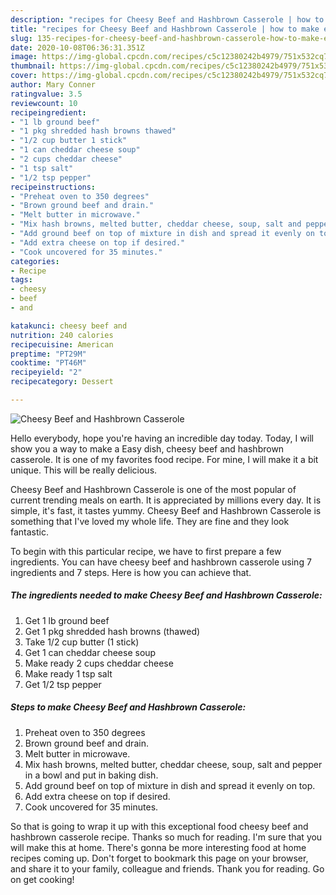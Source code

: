 ```yaml
---
description: "recipes for Cheesy Beef and Hashbrown Casserole | how to make easy Cheesy Beef and Hashbrown Casserole"
title: "recipes for Cheesy Beef and Hashbrown Casserole | how to make easy Cheesy Beef and Hashbrown Casserole"
slug: 135-recipes-for-cheesy-beef-and-hashbrown-casserole-how-to-make-easy-cheesy-beef-and-hashbrown-casserole
date: 2020-10-08T06:36:31.351Z
image: https://img-global.cpcdn.com/recipes/c5c12380242b4979/751x532cq70/cheesy-beef-and-hashbrown-casserole-recipe-main-photo.jpg
thumbnail: https://img-global.cpcdn.com/recipes/c5c12380242b4979/751x532cq70/cheesy-beef-and-hashbrown-casserole-recipe-main-photo.jpg
cover: https://img-global.cpcdn.com/recipes/c5c12380242b4979/751x532cq70/cheesy-beef-and-hashbrown-casserole-recipe-main-photo.jpg
author: Mary Conner
ratingvalue: 3.5
reviewcount: 10
recipeingredient:
- "1 lb ground beef"
- "1 pkg shredded hash browns thawed"
- "1/2 cup butter 1 stick"
- "1 can cheddar cheese soup"
- "2 cups cheddar cheese"
- "1 tsp salt"
- "1/2 tsp pepper"
recipeinstructions:
- "Preheat oven to 350 degrees"
- "Brown ground beef and drain."
- "Melt butter in microwave."
- "Mix hash browns, melted butter, cheddar cheese, soup, salt and pepper in a bowl and put in baking dish."
- "Add ground beef on top of mixture in dish and spread it evenly on top."
- "Add extra cheese on top if desired."
- "Cook uncovered for 35 minutes."
categories:
- Recipe
tags:
- cheesy
- beef
- and

katakunci: cheesy beef and 
nutrition: 240 calories
recipecuisine: American
preptime: "PT29M"
cooktime: "PT46M"
recipeyield: "2"
recipecategory: Dessert

---
```



![Cheesy Beef and Hashbrown Casserole](https://img-global.cpcdn.com/recipes/c5c12380242b4979/751x532cq70/cheesy-beef-and-hashbrown-casserole-recipe-main-photo.jpg)

Hello everybody, hope you're having an incredible day today. Today, I will show you a way to make a Easy dish, cheesy beef and hashbrown casserole. It is one of my favorites food recipe. For mine, I will make it a bit unique. This will be really delicious.



Cheesy Beef and Hashbrown Casserole is one of the most popular of current trending meals on earth. It is appreciated by millions every day. It is simple, it's fast, it tastes yummy. Cheesy Beef and Hashbrown Casserole is something that I've loved my whole life. They are fine and they look fantastic.


To begin with this particular recipe, we have to first prepare a few ingredients. You can have cheesy beef and hashbrown casserole using 7 ingredients and 7 steps. Here is how you can achieve that.

<!--inarticleads1-->

##### The ingredients needed to make Cheesy Beef and Hashbrown Casserole:

1. Get 1 lb ground beef
1. Get 1 pkg shredded hash browns (thawed)
1. Take 1/2 cup butter (1 stick)
1. Get 1 can cheddar cheese soup
1. Make ready 2 cups cheddar cheese
1. Make ready 1 tsp salt
1. Get 1/2 tsp pepper




<!--inarticleads2-->

##### Steps to make Cheesy Beef and Hashbrown Casserole:

1. Preheat oven to 350 degrees
1. Brown ground beef and drain.
1. Melt butter in microwave.
1. Mix hash browns, melted butter, cheddar cheese, soup, salt and pepper in a bowl and put in baking dish.
1. Add ground beef on top of mixture in dish and spread it evenly on top.
1. Add extra cheese on top if desired.
1. Cook uncovered for 35 minutes.




So that is going to wrap it up with this exceptional food cheesy beef and hashbrown casserole recipe. Thanks so much for reading. I'm sure that you will make this at home. There's gonna be more interesting food at home recipes coming up. Don't forget to bookmark this page on your browser, and share it to your family, colleague and friends. Thank you for reading. Go on get cooking!
